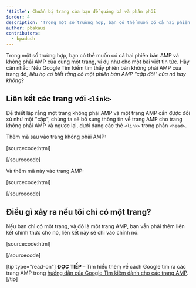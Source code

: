 ```yaml
---
'$title': Chuẩn bị trang của bạn để quảng bá và phân phối
$order: 4
description: 'Trong một số trường hợp, bạn có thể muốn có cả hai phiên bản AMP và không phải AMP của cùng một trang, ví dụ như cho một bài viết tin tức. Hãy cân nhắc: Nếu Google Tìm kiếm...'
author: pbakaus
contributors:
  - bpaduch
---
```


Trong một số trường hợp, bạn có thể muốn có cả hai phiên bản AMP và không phải AMP của cùng một trang, ví dụ như cho một bài viết tin tức. Hãy cân nhắc: Nếu Google Tìm kiếm tìm thấy phiên bản không phải AMP của trang đó, _liệu họ có biết rằng có một phiên bản AMP "cặp đôi" của nó hay không_?

## Liên kết các trang với `<link>`

Để thiết lập rằng một trang không phải AMP và một trang AMP cần được đối xử như một "cặp", chúng ta sẽ bổ sung thông tin về trang AMP cho trang không phải AMP và ngược lại, dưới dạng các thẻ `<link>` trong phần `<head>`.

Thêm mã sau vào trang không phải AMP:

[sourcecode:html]

<link rel="amphtml" href="https://www.example.com/url/to/amp/document.html">
[/sourcecode]

Và thêm mã này vào trang AMP:

[sourcecode:html]

<link rel="canonical" href="https://www.example.com/url/to/full/document.html">
[/sourcecode]

## Điều gì xảy ra nếu tôi chỉ có một trang?

Nếu bạn chỉ có một trang, và đó là một trang AMP, bạn vẫn phải thêm liên kết chính thức cho nó, liên kết này sẽ chỉ vào chính nó:

[sourcecode:html]

<link rel="canonical" href="https://www.example.com/url/to/amp/document.html">
[/sourcecode]

[tip type="read-on"] **ĐỌC TIẾP –** Tìm hiểu thêm về cách Google tìm ra các trang AMP trong [hướng dẫn của Google Tìm kiếm dành cho các trang AMP](https://support.google.com/webmasters/answer/6340290). [/tip]
